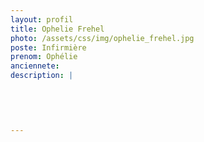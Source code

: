 ```yaml
---
layout: profil
title: Ophelie Frehel
photo: /assets/css/img/ophelie_frehel.jpg
poste: Infirmière
prenom: Ophélie
anciennete: 
description: |
 

  

  
---
```

